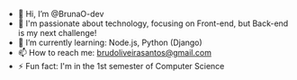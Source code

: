 - 👋 Hi, I’m @BrunaO-dev
- 👀 I'm passionate about technology, focusing on Front-end, but Back-end is my next challenge!
- 🌱 I’m currently learning: Node.js, Python (Django)
- 📫 How to reach me: brudoliveirasantos@gmail.com
- ⚡ Fun fact: I'm in the 1st semester of Computer Science

<!---
BrunaO-dev/BrunaO-dev is a ✨ special ✨ repository because its `README.md` (this file) appears on your GitHub profile.
You can click the Preview link to take a look at your changes.
--->
